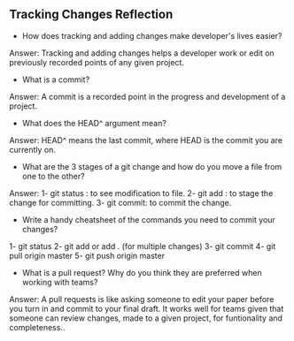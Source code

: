 ## Tracking Changes Reflection

- How does tracking and adding changes make developer's lives easier?

Answer: Tracking and adding changes helps a developer work or edit on previously recorded points of any given project.

- What is a commit?

Answer: A commit is a recorded point in the progress and development of a project.

- What does the HEAD^ argument mean?

Answer: HEAD^ means the last commit, where HEAD is the commit you are currently on.

- What are the 3 stages of a git change and how do you move a file from one to the other?

Answer: 1- git status : to see modification to file.
        2- git add : to stage the change for committing.
        3- git commit: to commit the change.

- Write a handy cheatsheet of the commands you need to commit your changes?

1- git status
2- git add or add . (for multiple changes)
3- git commit
4- git pull origin master
5- git push origin master

- What is a pull request? Why do you think they are preferred when working with teams?

Answer: A pull requests is like asking someone to edit your paper before you turn in and commit to your final draft. It works well for teams given that someone can review changes, made to a given project, for funtionality and completeness..
